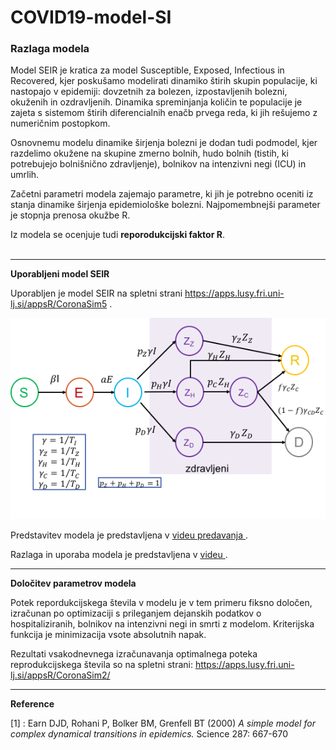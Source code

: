 # COVID19-model-SI


### Razlaga modela

Model SEIR je kratica za model Susceptible, Exposed, Infectious in Recovered, kjer poskušamo modelirati dinamiko štirih skupin populacije, ki nastopajo v epidemiji: dovzetnih za bolezen, izpostavljenih bolezni, okuženih in ozdravljenih. Dinamika spreminjanja količin te populacije je zajeta s sistemom štirih diferencialnih enačb prvega reda, ki jih rešujemo z numeričnim postopkom.

Osnovnemu modelu dinamike širjenja bolezni je dodan tudi podmodel, kjer razdelimo okužene na skupine zmerno bolnih, hudo bolnih (tistih, ki potrebujejo bolnišnično zdravljenje), bolnikov na intenzivni negi (ICU) in umrlih.

Začetni parametri modela zajemajo parametre, ki jih je potrebno oceniti iz stanja dinamike širjenja epidemiološke bolezni. Najpomembnejši parameter je stopnja prenosa okužbe R.

Iz modela se ocenjuje tudi **reporodukcijski faktor R**. 
<br><br>


<hr />
<strong>Uporabljeni model SEIR</strong>

Uporabljen je model SEIR na spletni strani <a href="https://apps.lusy.fri.uni-lj.si/appsR/CoronaSim5/" target="_blank"> https://apps.lusy.fri.uni-lj.si/appsR/CoronaSim5 </a>.

![Model SEIR](https://github.com/janezz25/COVID19-model-SI/blob/master/jz_SEIR_Slovenija.png)

Predstavitev modela je predstavljena v <a href="https://youtu.be/ZzIbNxvGdo8?t=3041" target="_blank"> videu predavanja </a>.

Razlaga in uporaba modela je predstavljena v <a href="https://youtu.be/WkFdWRNAM8s" target="_blank"> videu </a>.


<hr />
<strong>Določitev parametrov modela</strong>

Potek repordukcijskega števila v modelu je v tem primeru fiksno določen, izračunan po optimizaciji s prileganjem dejanskih podatkov o hospitaliziranih, bolnikov na intenzivni negi in smrti z modelom. Kriterijska funkcija je minimizacija vsote absolutnih napak.

Rezultati vsakodnevnega izračunavanja optimalnega poteka reprodukcijskega števila so na spletni strani:
https://apps.lusy.fri.uni-lj.si/appsR/CoronaSim2/

<hr />
<strong>Reference</strong>

[1] : Earn DJD, Rohani P, Bolker BM, Grenfell BT (2000) <i>A simple model for complex dynamical transitions in epidemics.</i> Science 287: 667-670 <br>
